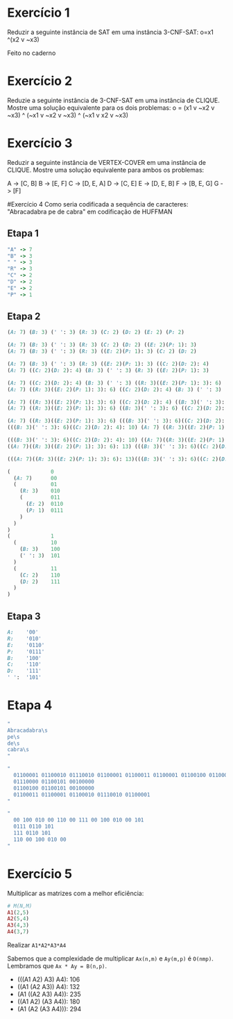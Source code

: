 # Exercício 1
Reduzir a seguinte instância de SAT em uma instância 3-CNF-SAT: o=x1 ^(x2 v ~x3)

Feito no caderno

# Exercício 2

Reduzie a seguinte instância de 3-CNF-SAT em uma instância de CLIQUE. Mostre uma solução equivalente para os dois problemas:
o = (x1 v ~x2 v ~x3) ^ (~x1 v ~x2 v ~x3) ^ (~x1 v x2 v ~x3)

# Exercício 3
Reduzir a seguinte instância de VERTEX-COVER em uma instância de CLIQUE. Mostre uma solução equivalente para ambos os problemas:

A -> [C, B]
B -> [E, F]
C -> [D, E, A]
D -> [C, E]
E -> [D, E, B]
F -> [B, E, G]
G -> [F]

#Exercício 4
Como seria codificada a sequência de caracteres:
"Abracadabra pe de cabra" em codificação de HUFFMAN

## Etapa 1
```ruby
"A" -> 7
"B" -> 3
" " -> 3
"R" -> 3
"C" -> 2
"D" -> 2
"E" -> 2
"P" -> 1
```

## Etapa 2

```ruby
(A: 7) (B: 3) (' ': 3) (R: 3) (C: 2) (D: 2) (E: 2) (P: 2)

(A: 7) (B: 3) (' ': 3) (R: 3) (C: 2) (D: 2) ((E: 2)(P: 1): 3)
(A: 7) (B: 3) (' ': 3) (R: 3) ((E: 2)(P: 1): 3) (C: 2) (D: 2)

(A: 7) (B: 3) (' ': 3) (R: 3) ((E: 2)(P: 1): 3) ((C: 2)(D: 2): 4)
(A: 7) ((C: 2)(D: 2): 4) (B: 3) (' ': 3) (R: 3) ((E: 2)(P: 1): 3)

(A: 7) ((C: 2)(D: 2): 4) (B: 3) (' ': 3) ((R: 3)((E: 2)(P: 1): 3): 6)
(A: 7) ((R: 3)((E: 2)(P: 1): 3): 6) ((C: 2)(D: 2): 4) (B: 3) (' ': 3)

(A: 7) ((R: 3)((E: 2)(P: 1): 3): 6) ((C: 2)(D: 2): 4) ((B: 3)(' ': 3): 6)
(A: 7) ((R: 3)((E: 2)(P: 1): 3): 6) ((B: 3)(' ': 3): 6) ((C: 2)(D: 2): 4)

(A: 7) ((R: 3)((E: 2)(P: 1): 3): 6) (((B: 3)(' ': 3): 6)((C: 2)(D: 2): 4): 10)
(((B: 3)(' ': 3): 6)((C: 2)(D: 2): 4): 10) (A: 7) ((R: 3)((E: 2)(P: 1): 3): 6)

(((B: 3)(' ': 3): 6)((C: 2)(D: 2): 4): 10) ((A: 7)((R: 3)((E: 2)(P: 1): 3): 6): 13)
((A: 7)((R: 3)((E: 2)(P: 1): 3): 6): 13) (((B: 3)(' ': 3): 6)((C: 2)(D: 2): 4): 10)

(((A: 7)((R: 3)((E: 2)(P: 1): 3): 6): 13)(((B: 3)(' ': 3): 6)((C: 2)(D: 2): 4): 10): 23)

(             0
  (A: 7)      00
  (           01
    (R: 3)    010
    (         011
      (E: 2)  0110
      (P: 1)  0111
    )
  )
)
(             1
  (           10
    (B: 3)    100
    (' ': 3)  101
  )
  (           11
    (C: 2)    110
    (D: 2)    111
  )
)

```

## Etapa 3

```ruby
A:    '00'
R:    '010'
E:    '0110'
P:    '0111'
B:    '100'
C:    '110'
D:    '111'
' ':  '101'
```

# Etapa 4
```ruby
"
Abracadabra\s
pe\s
de\s
cabra\s
"

"
  01100001 01100010 01110010 01100001 01100011 01100001 01100100 01100001 01100010 01110010 01100001 00100000
  01110000 01100101 00100000
  01100100 01100101 00100000
  01100011 01100001 01100010 01110010 01100001
"

"
  00 100 010 00 110 00 111 00 100 010 00 101
  0111 0110 101
  111 0110 101
  110 00 100 010 00
"
```

# Exercício 5
Multiplicar as matrizes com a melhor eficiência:
```ruby
# M(N,M)
A1(2,5)
A2(5,4)
A3(4,3)
A4(3,7)
```
Realizar `A1*A2*A3*A4`

Sabemos que a complexidade de multiplicar `Ax(n,m)` e `Ay(m,p)` é `O(nmp)`.
Lembramos que `Ax * Ay = B(n,p)`.

- (((A1 A2) A3) A4): 106
- ((A1 (A2 A3)) A4): 132
- (A1 ((A2 A3) A4)): 235
- ((A1 A2) (A3 A4)): 180
- (A1 (A2 (A3 A4))): 294
